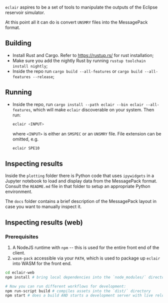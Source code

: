 `eclair` aspires to be a set of tools to manipulate the outputs of the Eclipse reservoir simulator.

At this point all it can do is convert `UNSMRY` files into the MessagePack format.

## Building

- Install Rust and Cargo. Refer to https://rustup.rs/ for rust installation;
- Make sure you add the nightly Rust by running `rustup toolchain install nightly`;
- Inside the repo run `cargo build --all-features` or `cargo build --all-features --release`;

## Running

- Inside the repo, run `cargo install --path eclair --bin eclair --all-features`, which will make `eclair` discoverable on your system. Then run:

    ```sh
    eclair <INPUT>
    ```

    where `<INPUT>` is either an `SMSPEC` or an `UNSMRY` file. File extension can be omitted, e.g.

    ```sh
    eclair SPE10
    ```

## Inspecting results

Inside the `plotting` folder there is Python code that uses `ipywidgets` in a Jupyter notebook to load and display data from the MessagePack format. Consult the `README.md` file in that folder to setup an appropriate Python environment.
 
The `docs` folder contains a brief description of the MessagePack layout in case you want to manually inspect it.

## Inspecting results (web)

### Prerequisites

1. A NodeJS runtime with `npm` -- this is used for the entire front end of the client.
2. `wasm-pack` accessible via your `PATH`, which is used to package up `eclair` into WASM for the front end.

```sh
cd eclair-web
npm install # bring local dependencies into the `node_modules/` directory

# Now you can run different workflows for development:
npm run-script build # compiles assets into the `dist/` directory
npm start # does a build AND starts a development server with live reloading
```
